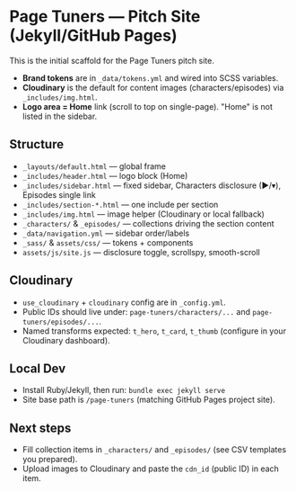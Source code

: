 # Page Tuners — Pitch Site (Jekyll/GitHub Pages)

This is the initial scaffold for the Page Tuners pitch site.
- **Brand tokens** are in `_data/tokens.yml` and wired into SCSS variables.
- **Cloudinary** is the default for content images (characters/episodes) via `_includes/img.html`.
- **Logo area = Home** link (scroll to top on single-page). "Home" is not listed in the sidebar.

## Structure
- `_layouts/default.html` — global frame
- `_includes/header.html` — logo block (Home)
- `_includes/sidebar.html` — fixed sidebar, Characters disclosure (►/▾), Episodes single link
- `_includes/section-*.html` — one include per section
- `_includes/img.html` — image helper (Cloudinary or local fallback)
- `_characters/` & `_episodes/` — collections driving the section content
- `_data/navigation.yml` — sidebar order/labels
- `_sass/` & `assets/css/` — tokens + components
- `assets/js/site.js` — disclosure toggle, scrollspy, smooth-scroll

## Cloudinary
- `use_cloudinary` + `cloudinary` config are in `_config.yml`.
- Public IDs should live under: `page-tuners/characters/...` and `page-tuners/episodes/...`.
- Named transforms expected: `t_hero`, `t_card`, `t_thumb` (configure in your Cloudinary dashboard).

## Local Dev
- Install Ruby/Jekyll, then run: `bundle exec jekyll serve`
- Site base path is `/page-tuners` (matching GitHub Pages project site).

## Next steps
- Fill collection items in `_characters/` and `_episodes/` (see CSV templates you prepared).
- Upload images to Cloudinary and paste the `cdn_id` (public ID) in each item.
